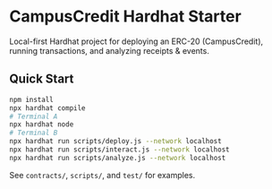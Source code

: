 # CampusCredit Hardhat Starter

Local-first Hardhat project for deploying an ERC-20 (CampusCredit), running transactions, and analyzing receipts & events.

## Quick Start

```bash
npm install
npx hardhat compile
# Terminal A
npx hardhat node
# Terminal B
npx hardhat run scripts/deploy.js --network localhost
npx hardhat run scripts/interact.js --network localhost
npx hardhat run scripts/analyze.js --network localhost
```

See `contracts/`, `scripts/`, and `test/` for examples.
